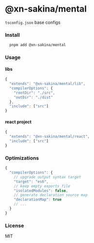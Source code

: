 # @xn-sakina/mental

`tsconfig.json` base configs

### Install

```bash
  pnpm add @xn-sakina/mental
```

### Usage

#### libs

```js
{
  "extends": "@xn-sakina/mental/lib",
  "compilerOptions": {
    "rootDir": "./src",
    "outDir": "./dist"
  },
  "include": ["src"]
}
```

#### react project

```js
{
  "extends": "@xn-sakina/mental/react",
  "include": ["src"]
}
```

### Optimizations

```js
{
  "compilerOptions": {
    // upgrade output syntax target
    "target": "es6",
    // keep empty exports file
    "isolatedModules": false,
    // generate declaration source map
    "declarationMap": true
    // ...
  }
}
```

### License

MIT
